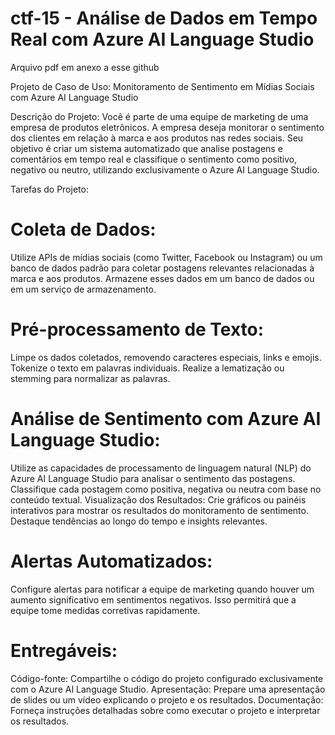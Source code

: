 # ctf-15 - Análise de Dados em Tempo Real com Azure AI Language Studio

Arquivo pdf em anexo a esse github

Projeto de Caso de Uso: Monitoramento de Sentimento em Mídias Sociais com Azure AI Language Studio

Descrição do Projeto:
Você é parte de uma equipe de marketing de uma empresa de produtos eletrônicos. A empresa deseja monitorar o sentimento dos clientes em relação à marca e aos produtos nas redes sociais. Seu objetivo é criar um sistema automatizado que analise postagens e comentários em tempo real e classifique o sentimento como positivo, negativo ou neutro, utilizando exclusivamente o Azure AI Language Studio.

Tarefas do Projeto:

# Coleta de Dados:
Utilize APIs de mídias sociais (como Twitter, Facebook ou Instagram) ou um banco de dados padrão para coletar postagens relevantes relacionadas à marca e aos produtos.
Armazene esses dados em um banco de dados ou em um serviço de armazenamento.

# Pré-processamento de Texto:
Limpe os dados coletados, removendo caracteres especiais, links e emojis.
Tokenize o texto em palavras individuais.
Realize a lematização ou stemming para normalizar as palavras.

# Análise de Sentimento com Azure AI Language Studio:
Utilize as capacidades de processamento de linguagem natural (NLP) do Azure AI Language Studio para analisar o sentimento das postagens.
Classifique cada postagem como positiva, negativa ou neutra com base no conteúdo textual.
Visualização dos Resultados:
Crie gráficos ou painéis interativos para mostrar os resultados do monitoramento de sentimento.
Destaque tendências ao longo do tempo e insights relevantes.

# Alertas Automatizados:
Configure alertas para notificar a equipe de marketing quando houver um aumento significativo em sentimentos negativos.
Isso permitirá que a equipe tome medidas corretivas rapidamente.

# Entregáveis:
Código-fonte: Compartilhe o código do projeto configurado exclusivamente com o Azure AI Language Studio.
Apresentação: Prepare uma apresentação de slides ou um vídeo explicando o projeto e os resultados.
Documentação: Forneça instruções detalhadas sobre como executar o projeto e interpretar os resultados.
